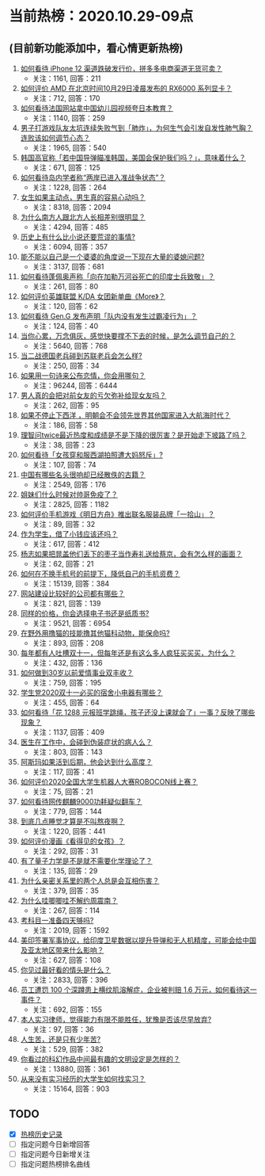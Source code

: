 # 当前热榜：2020.10.29-09点
## (目前新功能添加中，看心情更新热榜)
1. [如何看待 iPhone 12 渠道跌破发行价，拼多多电商渠道无货可卖？](https://www.zhihu.com/question/427689825)
    * 关注：1161, 回答：211
2. [如何评价 AMD 在北京时间10月29日凌晨发布的 RX6000 系列显卡？](https://www.zhihu.com/question/427815046)
    * 关注：712, 回答：170
3. [如何看待法国网站拿中国幼儿园视频夸日本教育？](https://www.zhihu.com/question/427421669)
    * 关注：1140, 回答：259
4. [男子打游戏队友太坑连续失败气到「肺炸」，为何生气会引发自发性肺气胸？连败该如何调节心态？](https://www.zhihu.com/question/427661145)
    * 关注：1965, 回答：540
5. [韩国高官称「若中国导弹瞄准韩国，美国会保护我们吗？」，意味着什么？](https://www.zhihu.com/question/427750908)
    * 关注：671, 回答：125
6. [如何看待岛内学者称“两岸已进入准战争状态”？](https://www.zhihu.com/question/427730568)
    * 关注：1228, 回答：264
7. [女生如果主动点，男生真的容易心动吗？](https://www.zhihu.com/question/367625901)
    * 关注：8318, 回答：2094
8. [为什么南方人跟北方人长相差别很明显？](https://www.zhihu.com/question/281221833)
    * 关注：4294, 回答：485
9. [历史上有什么比小说还要荒谬的事情?](https://www.zhihu.com/question/268896757)
    * 关注：6094, 回答：357
10. [能不能以自己是一个婆婆的角度说一下现在大量的婆媳问题?](https://www.zhihu.com/question/413776243)
    * 关注：3137, 回答：681
11. [如何看待蓬佩奥声称「向在加勒万河谷死亡的印度士兵致敬」？](https://www.zhihu.com/question/427793851)
    * 关注：261, 回答：80
12. [如何评价英雄联盟 K/DA 女团新单曲《More》？](https://www.zhihu.com/question/427779099)
    * 关注：120, 回答：62
13. [如何看待 Gen.G 发布声明「队内没有发生过霸凌行为」？](https://www.zhihu.com/question/427496931)
    * 关注：124, 回答：40
14. [当你心累，万念俱灰，感觉快要撑不下去的时候，是怎么调节自己的？](https://www.zhihu.com/question/309145061)
    * 关注：5640, 回答：768
15. [当二战德国老兵碰到苏联老兵会怎么样?](https://www.zhihu.com/question/425595219)
    * 关注：250, 回答：34
16. [如果用一句诗来公布恋情，你会用哪句？](https://www.zhihu.com/question/313158579)
    * 关注：96244, 回答：6444
17. [男人真的会把对前女友的亏欠弥补给现女友吗？](https://www.zhihu.com/question/300219099)
    * 关注：262, 回答：95
18. [如果不停止下西洋 ，明朝会不会领先世界其他国家进入大航海时代？](https://www.zhihu.com/question/427459282)
    * 关注：186, 回答：58
19. [理智问twice最近热度和成绩是不是下降的很厉害？是开始走下坡路了吗？](https://www.zhihu.com/question/427653190)
    * 关注：38, 回答：23
20. [如何看待「女孩穿和服西湖拍照遭大妈怒斥」?](https://www.zhihu.com/question/427782278)
    * 关注：107, 回答：74
21. [中国有哪些名头很响却已经散佚的古籍？](https://www.zhihu.com/question/26049905)
    * 关注：2549, 回答：176
22. [姐妹们什么时候对帅哥免疫了？](https://www.zhihu.com/question/419507405)
    * 关注：2825, 回答：1182
23. [如何评价手机游戏《明日方舟》推出联名服装品牌「一拾山」？](https://www.zhihu.com/question/427405308)
    * 关注：89, 回答：32
24. [作为学生，借了小钱应该还吗？](https://www.zhihu.com/question/418395503)
    * 关注：617, 回答：412
25. [杨志如果把晁盖他们丢下的枣子当作寿礼送给蔡京，会有怎么样的画面？](https://www.zhihu.com/question/375527586)
    * 关注：62, 回答：21
26. [如何在不换手机号的前提下，降低自己的手机资费？](https://www.zhihu.com/question/341090372)
    * 关注：15139, 回答：384
27. [网站建设比较好的公司都有哪些？](https://www.zhihu.com/question/37863075)
    * 关注：821, 回答：139
28. [同样的价格，你会选择电子书还是纸质书?](https://www.zhihu.com/question/415370893)
    * 关注：9521, 回答：6954
29. [在野外用撸猫的技能撸其他猫科动物，能保命吗?](https://www.zhihu.com/question/422541621)
    * 关注：893, 回答：208
30. [每年都有人吐槽双十一，但每年还是有这么多人疯狂买买买，为什么？](https://www.zhihu.com/question/427760210)
    * 关注：432, 回答：136
31. [如何做到30岁以前爱情事业双丰收？](https://www.zhihu.com/question/427731654)
    * 关注：759, 回答：195
32. [学生党2020双十一必买的宿舍小电器有哪些？](https://www.zhihu.com/question/425628921)
    * 关注：455, 回答：64
33. [如何看待「花 1288 元报班学跳绳，孩子还没上课就会了」一事？反映了哪些现象？](https://www.zhihu.com/question/427715473)
    * 关注：1137, 回答：409
34. [医生在工作中，会碰到伪装症状的病人么？](https://www.zhihu.com/question/421848878)
    * 关注：803, 回答：143
35. [阿斯玛如果活到后期，他会达到什么高度？](https://www.zhihu.com/question/424300532)
    * 关注：117, 回答：41
36. [如何评价2020全国大学生机器人大赛ROBOCON线上赛？](https://www.zhihu.com/question/427088147)
    * 关注：75, 回答：21
37. [如何看待网传麒麟9000功耗疑似翻车？](https://www.zhihu.com/question/427111227)
    * 关注：779, 回答：144
38. [到底几点睡觉才算是不叫熬夜啊？](https://www.zhihu.com/question/312987074)
    * 关注：1220, 回答：441
39. [如何评价漫画《看得见的女孩》？](https://www.zhihu.com/question/314672402)
    * 关注：292, 回答：31
40. [有了量子力学是不是就不需要化学理论了？](https://www.zhihu.com/question/426383623)
    * 关注：135, 回答：29
41. [为什么亲密关系里的两个人总是会互相伤害？](https://www.zhihu.com/question/20724578)
    * 关注：379, 回答：35
42. [为什么哇唧唧哇不解约周震南？](https://www.zhihu.com/question/427300499)
    * 关注：267, 回答：114
43. [考科目一准备四天够吗?](https://www.zhihu.com/question/422053141)
    * 关注：2019, 回答：1592
44. [美印签署军事协议，给印度卫星数据以提升导弹和无人机精度，可能会给中国及亚太地区带来什么影响？](https://www.zhihu.com/question/427660858)
    * 关注：627, 回答：108
45. [你见过最好看的情头是什么？](https://www.zhihu.com/question/266821817)
    * 关注：2833, 回答：396
46. [员工遭罚 100 个深蹲患上横纹肌溶解症，企业被判赔 1.6 万元，如何看待这一事件？](https://www.zhihu.com/question/427609755)
    * 关注：692, 回答：155
47. [本人实习律师，觉得能力有限不能胜任，犹豫是否该尽早放弃?](https://www.zhihu.com/question/397632655)
    * 关注：97, 回答：36
48. [人生苦，还是只有少年苦?](https://www.zhihu.com/question/422823507)
    * 关注：529, 回答：382
49. [你看过的科幻作品中间最有趣的文明设定是怎样的？](https://www.zhihu.com/question/266175481)
    * 关注：13880, 回答：361
50. [从来没有实习经历的大学生如何找实习？](https://www.zhihu.com/question/28434997)
    * 关注：15164, 回答：903
## TODO
* [x] [热榜历史记录](hot_history/AllHot.md)
* [ ] 指定问题今日新增回答
* [ ] 指定问题今日新增关注
* [ ] 指定问题热榜排名曲线
